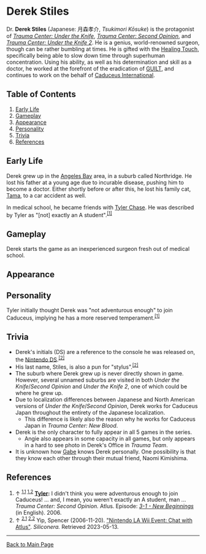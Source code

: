 # Derek Stiles

Dr. **Derek Stiles** (Japanese: 月森孝介, *Tsukimori Kōsuke*) is the protagonist of *[Trauma Center: Under the Knife](../../utk/UTK.md)*, *[Trauma Center: Second Opinion](../SO.md)*, and *[Trauma Center: Under the Knife 2](../../utk2/UTK2.md)*. He is a genius, world-renowned surgeon, though can be rather bumbling at times. He is gifted with the [Healing Touch](../../../general/Healing_Touch.md), specifically being able to slow down time through superhuman concentration. Using his ability, as well as his determination and skill as a doctor, he worked at the forefront of the eradication of [GUILT](../../../diseases/GUILT.md), and continues to work on the behalf of [Caduceus International](../../../organizations/Caduceus_International.md).

## Table of Contents
1. [Early Life](#Early_Life)
2. [Gameplay](#Gameplay)
3. [Appearance](#Appearance)
4. [Personality](#Personality)
5. [Trivia](#Trivia)
6. [References](#References)

## <a id="Early_Life"></a>Early Life
Derek grew up in the [Angeles Bay](../locations/Angeles_Bay.md) area, in a suburb called Northridge. He lost his father at a young age due to incurable disease, pushing him to become a doctor. Either shortly before or after this, he lost his family cat, [Tama](Tama.md), to a car accident as well.

In medical school, he became friends with [Tyler Chase](Tyler_Chase.md). He was described by Tyler as "[not] exactly an A student".<sup><a id="cite_ref_1.1"></a>[[1]](#cite_note-1)</sup>

## <a id="Gameplay"></a>Gameplay

<!-- > 
— Derek's introduction in [1-1](../episodes/1_1.md) -->

Derek starts the game as an inexperienced surgeon fresh out of medical school.

## <a id="Appearance"></a>Appearance 

## <a id="Personality"></a>Personality

Tyler initially thought Derek was "not adventurous enough" to join Caduceus, implying he has a more reserved temperament.<sup><a id="cite_ref_1.2"></a>[[1]](#cite_note-1)</sup>

## <a id="Trivia"></a>Trivia

* Derek's initials (DS) are a reference to the console he was released on, the [Nintendo DS](../../../general/hardware/Nintendo_DS.md).<sup><a id="cite_ref_2.1"></a>[[2]](#cite_note-2)</sup>
* His last name, Stiles, is also a pun for "stylus".<sup><a id="cite_ref_2.2"></a>[[2]](#cite_note-2)</sup>
* The suburb where Derek grew up is never directly shown in game. However, several unnamed suburbs are visited in both *Under the Knife*/*Second Opinion* and *Under the Knife 2*, one of which could be where he grew up.
* Due to localization differences between Japanese and North American versions of *Under the Knife*/*Second Opinion*, Derek works for Caduceus Japan throughout the entirety of the Japanese localization.
	* This difference is likely also the reason why he works for Caduceus Japan in *Trauma Center: New Blood*.
* Derek is the only character to fully appear in all 5 games in the series.
	* Angie also appears in some capacity in all games, but only appears in a hard to see photo in Derek's Office in *Trauma Team*.
* It is unknown how [Gabe](../../tt/characters/Gabriel_Cunningham.md) knows Derek personally. One possibility is that they know each other through their mutual friend, Naomi Kimishima.

## <a id="References"></a>References
1. <a id="cite_note-1"></a> ↑ <sup>[1.1](#cite_ref_1.1) [1.2](#cite_ref_1.2)</sup> **[Tyler](Tyler_Chase.md):** I didn't think you were adventurous enough to join Caduceus! ... and, I mean, you weren't exactly an A student, man ... <br>
*Trauma Center: Second Opinion.* Atlus. Episode: *[3-1 - New Beginnings](../episodes/3_1.md)* (in English). 2006. <br>
2. <a id="cite_note-2"></a> ↑ <sup>[2.1](#cite_ref_2.1) [2.2](#cite_ref_2.2)</sup> Yip, Spencer (2006-11-20). ["Nintendo LA Wii Event: Chat with Atlus"](https://www.siliconera.com/nintendo-la-wii-event-chat-with-atlus/). *Siliconera.* Retrieved 2023-05-13.

---

[Back to Main Page](/tc-wiki)